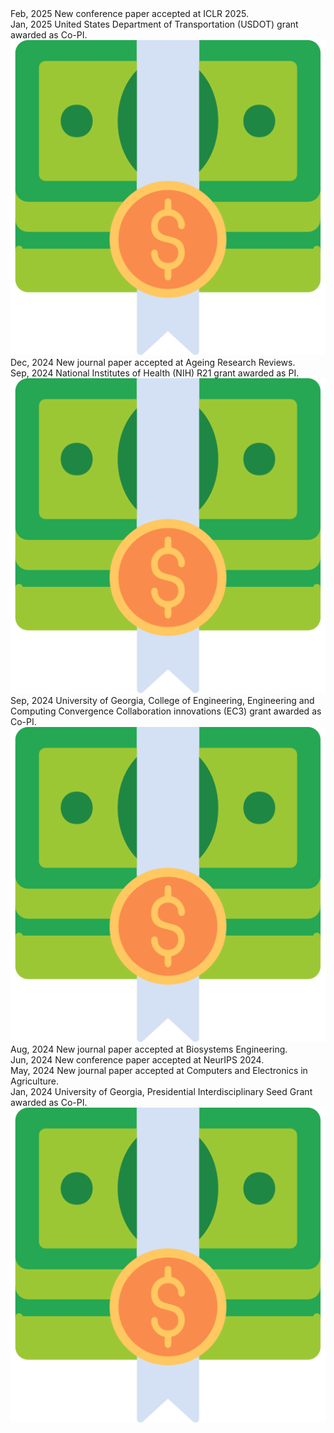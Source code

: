 <div class="news-list">

  <div class="news-item">
    <span class="news-date">Feb, 2025</span>
    <span class="news-content">New conference paper accepted at ICLR 2025.</span>
    <span class="news-icon"><i class="fas fa-scroll" title="Journal Paper"></i></span>
  </div>

  
  <div class="news-item">
    <span class="news-date">Jan, 2025</span>
    <span class="news-content">United States Department of Transportation (USDOT) grant awarded as Co-PI.</span>
    <span class="news-icon"><img src="/assets/images/grant_icon.png" alt="Grant" title="Grant" class="news-icon-img"></span>
  </div>




  <div class="news-item">
    <span class="news-date">Dec, 2024</span>
    <span class="news-content">New journal paper accepted at Ageing Research Reviews.</span>
    <span class="news-icon"><i class="fas fa-scroll" title="Journal Paper"></i></span>
  </div>

  
  <div class="news-item">
    <span class="news-date">Sep, 2024</span>
    <span class="news-content">National Institutes of Health (NIH) R21 grant awarded as PI.</span>
    <span class="news-icon"><img src="/assets/images/grant_icon.png" alt="Grant" title="Grant" class="news-icon-img"></span>
  </div>

  <div class="news-item">
    <span class="news-date">Sep, 2024</span>
    <span class="news-content">University of Georgia, College of Engineering, Engineering and Computing Convergence Collaboration innovations (EC3) grant awarded as Co-PI.</span>
    <span class="news-icon"><img src="/assets/images/grant_icon.png" alt="Grant" title="Grant" class="news-icon-img"></span>
  </div>
 
  <div class="news-item">
    <span class="news-date">Aug, 2024</span>
    <span class="news-content">New journal paper accepted at Biosystems Engineering.</span>
    <span class="news-icon"><i class="fas fa-scroll" title="Journal Paper"></i></span>
  </div> 

  <div class="news-item">
    <span class="news-date">Jun, 2024</span>
    <span class="news-content">New conference paper accepted at NeurIPS 2024.</span>
    <span class="news-icon"><i class="fas fa-scroll" title="Conference Paper"></i></span>
  </div>

  <div class="news-item">
    <span class="news-date">May, 2024</span>
    <span class="news-content">New journal paper accepted at Computers and Electronics in Agriculture.</span>
    <span class="news-icon"><i class="fas fa-scroll" title="Journal Paper"></i></span>
  </div>

  <div class="news-item">
    <span class="news-date">Jan, 2024</span>
    <span class="news-content">University of Georgia, Presidential Interdisciplinary Seed Grant awarded as Co-PI.</span>
    <span class="news-icon"><img src="/assets/images/grant_icon.png" alt="Grant" title="Grant" class="news-icon-img"></span>
  </div>
</div> 

<i class=""></i>